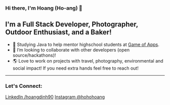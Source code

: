 ### Hi there, I'm Hoang (Ho-ang) 👋

## I'm a Full Stack Developer, Photographer, Outdoor Enthusiast, and a Baker!
- 📖 Studying Java to help mentor highschool students at [Game of Apps](http://gameofapps.org/).
- 👯 I’m looking to collaborate with other developers (open source/hackathons)!
- 🌎 Love to work on projects with travel, photography, environmental and social impact! If you need extra hands feel free to reach out!

---

### Let's Connect:
[LinkedIn /hoangdinh90](https://www.linkedin.com/in/hoangdinh90/)
[Instagram @hohohoang](https://www.instagram.com/hohohoang/)
